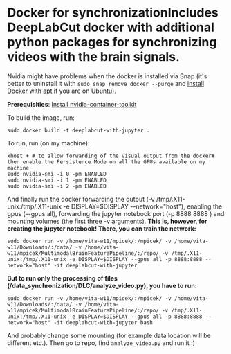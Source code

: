 # Docker for synchronizationIncludes **DeepLabCut** docker with additional python packages for synchronizing videos with the brain signals.

Nvidia might have problems when the docker is installed via Snap (it's better to uninstall it
with `sudo snap remove docker --purge` and [install Docker with apt](https://docs.docker.com/engine/install/ubuntu/) if you are on Ubuntu).

**Prerequisities**: [Install nvidia-container-toolkit](https://docs.nvidia.com/datacenter/cloud-native/container-toolkit/latest/install-guide.html)

To build the image, run:
```
sudo docker build -t deeplabcut-with-jupyter .
```
To run, run (on my machine):
```
xhost + # to allow forwarding of the visual output from the docker# then enable the Persistence Mode on all the GPUs available on my machine
sudo nvidia-smi -i 0 -pm ENABLED
sudo nvidia-smi -i 1 -pm ENABLED
sudo nvidia-smi -i 2 -pm ENABLED
```
And finally run the docker forwarding the output (-v /tmp/.X11-unix:/tmp/.X11-unix -e DISPLAY=$DISPLAY --network="host"), enabling the gpus (--gpus all), forwarding the jupyter notebook port (-p 8888:8888 ) and mounting volumes (the first three -v arguments). **This is, however, for creating the jupyter notebook! There, you can train the network:**

```
sudo docker run -v /home/vita-w11/mpicek/:/mpicek/ -v /home/vita-w11/Downloads/:/data/ -v /home/vita-w11/mpicek/MultimodalBrainFeaturePipeline/:/repo/ -v /tmp/.X11-unix:/tmp/.X11-unix -e DISPLAY=$DISPLAY --gpus all -p 8888:8888 --network="host" -it deeplabcut-with-jupyter
```
**But to run only the processing of files (/data_synchronization/DLC/analyze_video.py), you have to run:**

```
sudo docker run -v /home/vita-w11/mpicek/:/mpicek/ -v /home/vita-w11/Downloads/:/data/ -v /home/vita-w11/mpicek/MultimodalBrainFeaturePipeline/:/repo/ -v /tmp/.X11-unix:/tmp/.X11-unix -e DISPLAY=$DISPLAY --gpus all -p 8888:8888 --network="host" -it deeplabcut-with-jupyter bash
```
And probably change some mounting (for example data location will be different etc.). Then go to repo, find `analyze_video.py` and run it :)